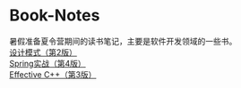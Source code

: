 # Book-Notes
暑假准备夏令营期间的读书笔记，主要是软件开发领域的一些书。  
[设计模式（第2版）](https://github.com/stringl1l1l1l/Book-Notes/blob/main/Design-Pattern.md)  
[Spring实战（第4版）](https://github.com/stringl1l1l1l/Book-Notes/blob/main/Spring-In-Practice.md)  
[Effective C++（第3版）](https://github.com/stringl1l1l1l/Book-Notes/blob/main/Effective-C++.md)
